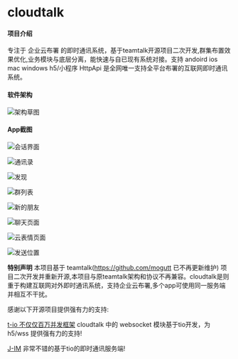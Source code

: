 # cloudtalk

#### 项目介绍
专注于 企业云布署 的即时通讯系统，基于teamtalk开源项目二次开发,群集布置效果优化,业务模块与底层分离，能快速与自已现有系统对接。支持 andoird  ios  mac windows h5/小程序 HttpApi  是全网唯一支持全平台布署的互联网即时通讯系统。

#### 软件架构
![架构草图](https://images.gitee.com/uploads/images/2019/0103/093419_a72a1f1d_494527.png "im.png")


#### App截图
![会话界面](https://images.gitee.com/uploads/images/2019/0103/093049_537ceecd_494527.png "screenshot_20190103_092934.png")

![通讯录](https://images.gitee.com/uploads/images/2019/0103/093128_023ac1a6_494527.png "screenshot_20190103_092726.png")

![发现](https://images.gitee.com/uploads/images/2019/0103/093157_7dcf2acd_494527.png "screenshot_20190103_092734.png")

![群列表](https://images.gitee.com/uploads/images/2019/0103/093232_d8826898_494527.png "screenshot_20190103_092750.png")

![新的朋友](https://images.gitee.com/uploads/images/2019/0103/093254_82a327e5_494527.png "screenshot_20190103_092759.png")

![聊天页面](https://images.gitee.com/uploads/images/2019/0103/093317_808871da_494527.png "screenshot_20190103_092906.png")

![云表情页面](https://images.gitee.com/uploads/images/2019/0103/093338_c5da6e8e_494527.png "screenshot_20190103_092845.png")

![发送位置](https://images.gitee.com/uploads/images/2019/0103/093359_3cc12a22_494527.png "screenshot_20190103_092827.png")


 **特别声明** 
 本项目基于 teamtalk(https://github.com/mogutt 已不再更新维护) 项目二次开发并重新开源,本项目与原teamtalk架构和协议不再兼容。cloudtalk是则重于构建互联网对外即时通讯系统，支持企业云布署,多个app可使用同一服务端并相互不干扰。


感谢以下开源项目提供强有力的支持:

[t-io 不仅仅百万并发框架](https://gitee.com/tywo45/t-io)  cloudtalk 中的 websocket 模块基于tio开发，为 h5/wss 提供强有力的支持!

[ J-IM](https://gitee.com/xchao/j-im) 非常不错的基于tio的即时通讯服务端!
